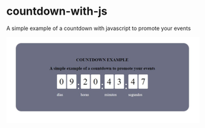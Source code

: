 # countdown-with-js
A simple example of a countdown with javascript to promote your events

<img src="https://github.com/tania-dominguez/countdown-with-js/blob/main/img/countdown-js.JPG">
